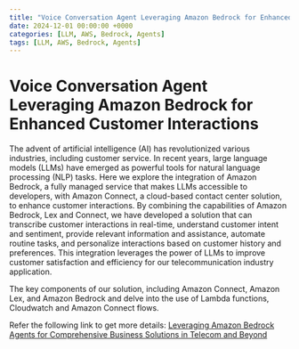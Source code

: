 ```yaml
---
title: "Voice Conversation Agent Leveraging Amazon Bedrock for Enhanced Customer Interactions"
date: 2024-12-01 00:00:00 +0000
categories: [LLM, AWS, Bedrock, Agents]
tags: [LLM, AWS, Bedrock, Agents]
---
```



# Voice Conversation Agent Leveraging Amazon Bedrock for Enhanced Customer Interactions

The advent of artificial intelligence (AI) has revolutionized various industries, including customer service. In recent years, large language models (LLMs) have emerged as powerful tools for natural language processing (NLP) tasks. Here we explore the integration of Amazon Bedrock, a fully managed service that makes LLMs accessible to developers, with Amazon Connect, a cloud-based contact center solution, to enhance customer interactions. By combining the capabilities of Amazon Bedrock, Lex and Connect, we have developed a solution that can transcribe customer interactions in real-time, understand customer intent and sentiment, provide relevant information and assistance, automate routine tasks, and personalize interactions based on customer history and preferences. This integration leverages the power of LLMs to improve customer satisfaction and efficiency for our telecommunication industry application.

The key components of our solution, including Amazon Connect, Amazon Lex, and Amazon Bedrock and delve into the use of Lambda functions, Cloudwatch and Amazon Connect flows. 

Refer the following link to get more details:
[Leveraging Amazon Bedrock Agents for Comprehensive Business Solutions in Telecom and Beyond](https://dev.to/thomas_george_b5f25de89e4/leveraging-amazon-bedrock-agents-for-comprehensive-business-solutions-in-telecom-and-beyond-583h)
